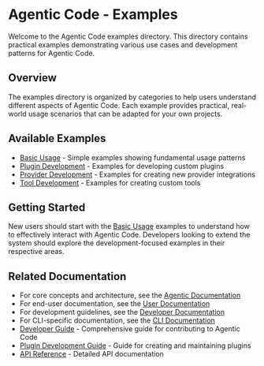 # Agentic Code - Examples

Welcome to the Agentic Code examples directory. This directory contains practical examples demonstrating various use cases and development patterns for Agentic Code.

## Overview

The examples directory is organized by categories to help users understand different aspects of Agentic Code. Each example provides practical, real-world usage scenarios that can be adapted for your own projects.

## Available Examples

- [Basic Usage](./basic-usage/README.md) - Simple examples showing fundamental usage patterns
- [Plugin Development](./plugin-development/README.md) - Examples for developing custom plugins
- [Provider Development](./provider-development/README.md) - Examples for creating new provider integrations
- [Tool Development](./tool-development/README.md) - Examples for creating custom tools

## Getting Started

New users should start with the [Basic Usage](./basic-usage/README.md) examples to understand how to effectively interact with Agentic Code. Developers looking to extend the system should explore the development-focused examples in their respective areas.

## Related Documentation

- For core concepts and architecture, see the [Agentic Documentation](../agentic/README.md)
- For end-user documentation, see the [User Documentation](../user/README.md)
- For development guidelines, see the [Developer Documentation](../developer/README.md)
- For CLI-specific documentation, see the [CLI Documentation](../cli/README.md)
- [Developer Guide](../developer/development-guide.md) - Comprehensive guide for contributing to Agentic Code
- [Plugin Development Guide](../developer/plugin-development.md) - Guide for creating and maintaining plugins
- [API Reference](../developer/api-reference.md) - Detailed API documentation
